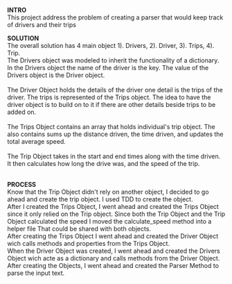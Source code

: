 **INTRO**<br/>
This project address the problem of creating a parser that would keep track of drivers and their trips</br>

**SOLUTION**<br/>
The overall solution has 4 main object 1). Drivers, 2). Driver, 3). Trips, 4). Trip.<br/>
The Drivers object was modeled to inherit the functionality of a dictionary. In the Drivers object the name of the
 driver is the key. The value of the Drivers object is the Driver object.
 <br/>
 <br/>
 The Driver Object holds the details of the driver one detail is the trips of the driver. The trips is represented
 of the Trips object. The idea to have the driver object is to build on to it if there are other details beside trips to be added on.<br/>
 <br/>
 The Trips Object contains an array that holds individual's trip object. The also contains sums up the distance driven,
 the time driven, and updates the total average speed.<br/>
 <br/>
 The Trip Object takes in the start and end times along with the time driven. It then calculates how long the drive was,
 and the speed of the trip.
 <br/>
 <br/>
 
 **PROCESS**<br/>
Know that the Trip Object didn't rely on another object, I decided to go ahead and create the trip object. 
I used TDD to create the object.<br/>
After I created the Trips Object, I went ahead and created the Trips Object since it only relied on the Trip object.
Since both the Trip Object and the Trip Object calculated the speed I moved the calculate_speed method into a helper file
That could be shared with both objects.<br/> 
After creating the Trips Object I went ahead and created the Driver Object wich calls methods and properties from
the Trips Object.<br/>
When the Driver Object was created, I went ahead and created the Drivers Object wich acte as a dictionary and calls
methods from the Driver Object.<br/>
After creating the Objects, I went ahead and created the Parser Method to parse the input text.

 
 
 
 